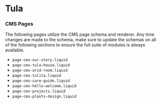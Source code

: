 # Tula

### CMS Pages

The following pages utilize the CMS page schema and renderer.  Any time changes are made to the schema, make sure to update the schemas on all of the following sections to ensure the full suite of modules is always available.

- `page-cms-our-story.liquid`
- `page-cms-tula-house.liquid`
- `page-cms-arid-room.liquid`
- `page-cms-tulita.liquid`
- `page-cms-care-guide.liquid`
- `page-cms-hello-welcome.liquid`
- `page-cms-projects.liquid`
- `page-cms-plants-design.liquid`